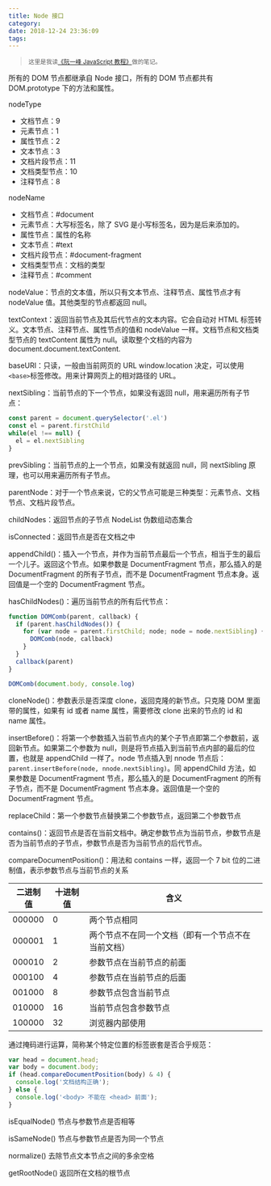 ```yaml
---
title: Node 接口
category:
date: 2018-12-24 23:36:09
tags:
---
```


> <sup>这里是我读[《阮一峰 JavaScript 教程》](https://wangdoc.com/javascript/)做的笔记。</sup>

所有的 DOM 节点都继承自 Node 接口，所有的 DOM 节点都共有 DOM.prototype 下的方法和属性。

nodeType

- 文档节点：9
- 元素节点：1
- 属性节点：2
- 文本节点：3
- 文档片段节点：11
- 文档类型节点：10
- 注释节点：8

nodeName

- 文档节点：#document
- 元素节点：大写标签名，除了 SVG 是小写标签名，因为是后来添加的。
- 属性节点：属性的名称
- 文本节点：#text
- 文档片段节点：#document-fragment
- 文档类型节点：文档的类型
- 注释节点：#comment

nodeValue：节点的文本值，所以只有文本节点、注释节点、属性节点才有 nodeValue 值。其他类型的节点都返回 null。

textContext：返回当前节点及其后代节点的文本内容。它会自动对 HTML 标签转义。文本节点、注释节点、属性节点的值和 nodeValue 一样。文档节点和文档类型节点的 textContent 属性为 null。读取整个文档的内容为 document.document.textContent.

baseURI：只读，一般由当前网页的 URL window.location 决定，可以使用`<base>`标签修改。用来计算网页上的相对路径的 URL。

nextSibling：当前节点的下一个节点，如果没有返回 null，用来遍历所有子节点：

```js
const parent = document.querySelector('.el')
const el = parent.firstChild
while(el !== null) {
  el = el.nextSibling
}
```

prevSibling：当前节点的上一个节点，如果没有就返回 null，同 nextSibling 原理，也可以用来遍历所有子节点。

parentNode：对于一个节点来说，它的父节点可能是三种类型：元素节点、文档节点、文档片段节点。

childNodes：返回节点的子节点 NodeList 伪数组动态集合

isConnected：返回节点是否在文档之中

appendChild()：插入一个节点，并作为当前节点最后一个节点，相当于生的最后一个儿子。返回这个节点。如果参数是 DocumentFragment 节点，那么插入的是 DocumentFragment 的所有子节点，而不是 DocumentFragment 节点本身。返回值是一个空的 DocumentFragment 节点。

hasChildNodes()：遍历当前节点的所有后代节点：

```js
function DOMComb(parent, callback) {
  if (parent.hasChildNodes()) {
    for (var node = parent.firstChild; node; node = node.nextSibling) {
      DOMComb(node, callback)
    }
  }
  callback(parent)
}

DOMComb(document.body, console.log)
```

cloneNode()：参数表示是否深度 clone，返回克隆的新节点。只克隆 DOM 里面带的属性，如果有 id 或者 name 属性，需要修改 clone 出来的节点的 id 和 name 属性。

insertBefore()：将第一个参数插入当前节点内的某个子节点即第二个参数前，返回新节点。如果第二个参数为 null，则是将节点插入到当前节点内部的最后的位置，也就是 appendChild 一样了。node 节点插入到 nnode 节点后：`parent.insertBefore(node, nnode.nextSibling)`。同 appendChild 方法，如果参数是 DocumentFragment 节点，那么插入的是 DocumentFragment 的所有子节点，而不是 DocumentFragment 节点本身。返回值是一个空的 DocumentFragment 节点。

replaceChild：第一个参数节点替换第二个参数节点，返回第二个参数节点

contains()：返回节点是否在当前文档中。确定参数节点为当前节点，参数节点是否为当前节点的子节点，参数节点是否为当前节点的后代节点。

compareDocumentPosition()：用法和 contains 一样，返回一个 7 bit 位的二进制值，表示参数节点与当前节点的关系

| 二进制值 | 十进制值 | 含义                                               |
| -------- | -------- | -------------------------------------------------- |
| 000000   | 0        | 两个节点相同                                       |
| 000001   | 1        | 两个节点不在同一个文档（即有一个节点不在当前文档） |
| 000010   | 2        | 参数节点在当前节点的前面                           |
| 000100   | 4        | 参数节点在当前节点的后面                           |
| 001000   | 8        | 参数节点包含当前节点                               |
| 010000   | 16       | 当前节点包含参数节点                               |
| 100000   | 32       | 浏览器内部使用                                     |

通过掩码进行运算，简称某个特定位置的标签嵌套是否合乎规范：

```js
var head = document.head;
var body = document.body;
if (head.compareDocumentPosition(body) & 4) {
  console.log('文档结构正确');
} else {
  console.log('<body> 不能在 <head> 前面');
}
```

isEqualNode() 节点与参数节点是否相等

isSameNode() 节点与参数节点是否为同一个节点

normalize() 去除节点文本节点之间的多余空格

getRootNode() 返回所在文档的根节点